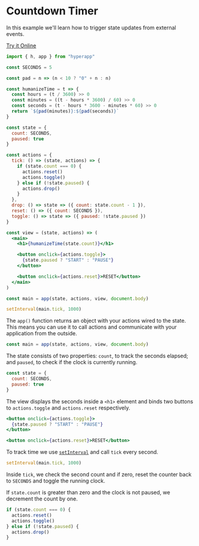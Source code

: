 # Countdown Timer

In this example we'll learn how to trigger state updates from external events.

[Try it Online](https://codepen.io/hyperapp/pen/evOZLv?editors=0010)

```jsx
import { h, app } from "hyperapp"

const SECONDS = 5

const pad = n => (n < 10 ? "0" + n : n)

const humanizeTime = t => {
  const hours = (t / 3600) >> 0
  const minutes = ((t - hours * 3600) / 60) >> 0
  const seconds = (t - hours * 3600 - minutes * 60) >> 0
  return `${pad(minutes)}:${pad(seconds)}`
}

const state = {
  count: SECONDS,
  paused: true
}

const actions = {
  tick: () => (state, actions) => {
    if (state.count === 0) {
      actions.reset()
      actions.toggle()
    } else if (!state.paused) {
      actions.drop()
    }
  },
  drop: () => state => ({ count: state.count - 1 }),
  reset: () => ({ count: SECONDS }),
  toggle: () => state => ({ paused: !state.paused })
}

const view = (state, actions) => (
  <main>
    <h1>{humanizeTime(state.count)}</h1>

    <button onclick={actions.toggle}>
      {state.paused ? "START" : "PAUSE"}
    </button>

    <button onclick={actions.reset}>RESET</button>
  </main>
)

const main = app(state, actions, view, document.body)

setInterval(main.tick, 1000)
```

The `app()` function returns an object with your actions wired to the state. This means you can use it to call actions and communicate with your application from the outside.

```jsx
const main = app(state, actions, view, document.body)
```

The state consists of two properties: `count`, to track the seconds elapsed; and `paused`, to check if the clock is currently running.

```jsx
const state = {
  count: SECONDS,
  paused: true
}
```

The view displays the seconds inside a `<h1>` element and binds two buttons to `actions.toggle` and `actions.reset` respectively.

```jsx
<button onclick={actions.toggle}>
  {state.paused ? "START" : "PAUSE"}
</button>

<button onclick={actions.reset}>RESET</button>
```

To track time we use [`setInterval`](https://developer.mozilla.org/en-US/docs/Web/API/WindowOrWorkerGlobalScope/setInterval) and call `tick` every second.

```jsx
setInterval(main.tick, 1000)
```

Inside `tick`, we check the second count and if zero, reset the counter back to `SECONDS` and toggle the running clock.

If `state.count` is greater than zero and the clock is not paused, we decrement the count by one.

```jsx
if (state.count === 0) {
  actions.reset()
  actions.toggle()
} else if (!state.paused) {
  actions.drop()
}
```
